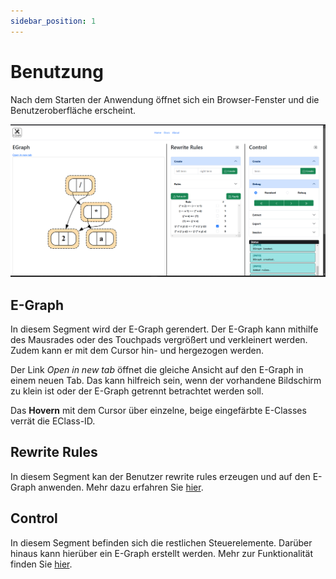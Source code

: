 ```yaml
---
sidebar_position: 1
---
```


# Benutzung

Nach dem Starten der Anwendung öffnet sich ein Browser-Fenster und die Benutzeroberfläche erscheint.

![Benutzeroberfläche der Anwendung mit Beispiel](website.png)


## E-Graph

In diesem Segment wird der E-Graph gerendert. Der E-Graph kann mithilfe des Mausrades oder des Touchpads vergrößert und verkleinert werden.
Zudem kann er mit dem Cursor hin- und hergezogen werden.

Der Link _Open in new tab_ öffnet die gleiche Ansicht auf den E-Graph in einem neuen Tab. Das kann hilfreich sein, wenn der vorhandene Bildschirm zu klein ist oder der E-Graph getrennt
betrachtet werden soll.

Das **Hovern** mit dem Cursor über einzelne, beige eingefärbte E-Classes verrät die EClass-ID.

## Rewrite Rules

In diesem Segment kan der Benutzer rewrite rules erzeugen und auf den E-Graph anwenden. Mehr dazu erfahren Sie [hier](/docs/benutzung/rewriterules/).

## Control

In diesem Segment befinden sich die restlichen Steuerelemente. Darüber hinaus kann hierüber ein E-Graph erstellt werden. Mehr zur Funktionalität finden Sie [hier](/docs/benutzung/control/).
